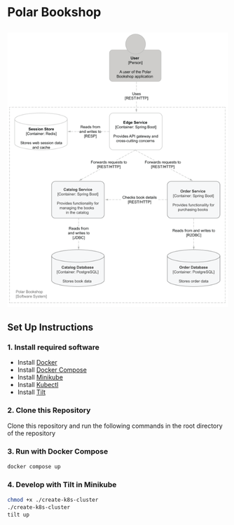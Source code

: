 # Polar Bookshop

![](./polarbookshop.png)
---
## Set Up Instructions
### 1. Install required software
* Install [Docker](https://external.ink?to=https://www.docker.com/) 
* Install [Docker Compose](https://external.ink?to=https://docs.docker.com/compose/install/)
* Install [Minikube](https://external.ink?to=https://minikube.sigs.k8s.io/docs/start/) 
* Install [Kubectl](https://external.ink?to=https://kubernetes.io/docs/tasks/tools/)
* Install [Tilt](https://external.ink?to=https://docs.tilt.dev/index.html)

### 2. Clone this Repository
Clone this repository and run the following commands in the root directory
of the repository

### 3. Run with Docker Compose
```bash
docker compose up
```

### 4. Develop with Tilt in Minikube

```bash
chmod +x ./create-k8s-cluster
./create-k8s-cluster
tilt up
```
